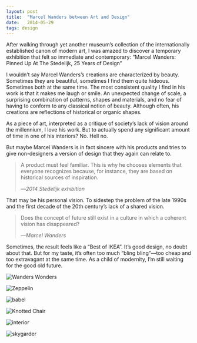 ```yaml
---
layout: post
title:  "Marcel Wanders between Art and Design"
date:   2014-05-29
tags: design
---
```


After walking through yet another museum’s collection of the internationally established canon of modern art, I was amazed to discover a temporary exhibition that felt so immediate and contemporary: “Marcel Wanders: Pinned Up At The Stedelijk, 25 Years of Design”

I wouldn’t say Marcel Wanders’s creations are characterized by beauty. Sometimes they are beautiful, sometimes I find them quite hideous. Sometimes both at the same time. The most consistent quality I find in his work is that it makes me laugh or smile. An unexpected change of scale, a surprising combination of patterns, shapes and materials, and no fear of having to conform to any classical notion of beauty. Although often, his creations are reflections of historical or organic shapes.

As a piece of art, interpreted as a critique of society’s lack of vision around the millennium, I love his work. But to actually spend any significant amount of time in one of his interiors? No. Hell no.

But maybe Marcel Wanders is in fact sincere with his products and tries to give non-designers a version of design that they again can relate to.

> A product must feel familiar. This is why he chooses elements that everyone recognizes because, for instance, they are based on historical sources of inspiration.
> 
> —<cite>2014 Stedelijk exhibition</cite>

That may be his personal vision. To sidestep the problem of the late 1990s and the first decade of the 20th century’s lack of a shared vision.

> Does the concept of future still exist in a culture in which a coherent vision has disappeared?
> 
> —<cite>Marcel Wanders</cite>

Sometimes, the result feels like a “Best of IKEA”. It’s good design, no doubt about that. But for my taste, it’s often too much “bling bling”—too cheap and too extravagant at the same time. As a child of modernity, I’m still waiting for the good old future.

![Wanders Wonders]({{site.baseurl}}/assets/2014-05-29-wanders/vase.jpg)

![Zeppelin]({{site.baseurl}}/assets/2014-05-29-wanders/zeppelin.jpg)

![babel]({{site.baseurl}}/assets/2014-05-29-wanders/babel.jpg)

![Knotted Chair]({{site.baseurl}}/assets/2014-05-29-wanders/knotted_chair.jpg)

![interior]({{site.baseurl}}/assets/2014-05-29-wanders/interior.jpg)

![skygarder]({{site.baseurl}}/assets/2014-05-29-wanders/skygarder.jpg)
